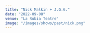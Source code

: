 ```yaml
---
title: "Nick Malkin + J.G.G."
date: "2022-09-08"
venue: "La Rubia Teatre"
image: "/images/shows/past/nick.png"
---
```

